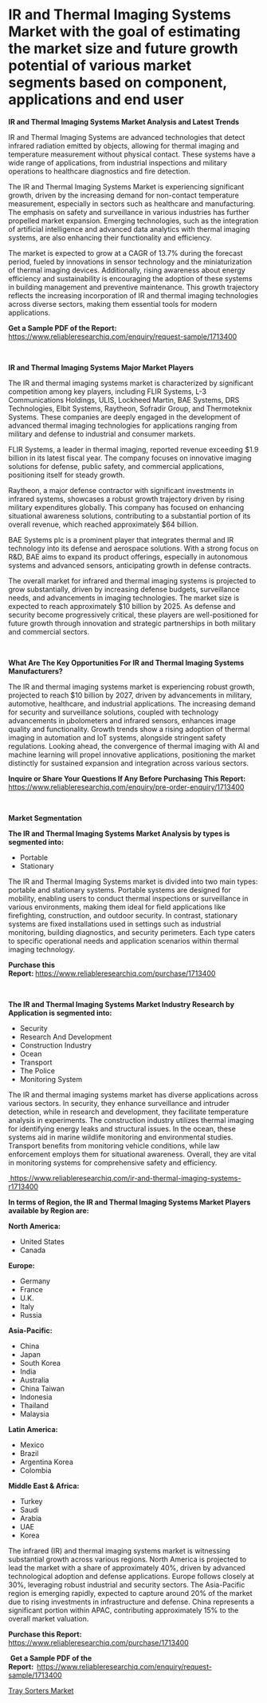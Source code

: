 <p><h1>IR and Thermal Imaging Systems Market with the goal of estimating the market size and future growth potential of various market segments based on component, applications and end user</h1></p><p><strong>IR and Thermal Imaging Systems Market Analysis and Latest Trends</strong></p>
<p><p>IR and Thermal Imaging Systems are advanced technologies that detect infrared radiation emitted by objects, allowing for thermal imaging and temperature measurement without physical contact. These systems have a wide range of applications, from industrial inspections and military operations to healthcare diagnostics and fire detection.</p><p>The IR and Thermal Imaging Systems Market is experiencing significant growth, driven by the increasing demand for non-contact temperature measurement, especially in sectors such as healthcare and manufacturing. The emphasis on safety and surveillance in various industries has further propelled market expansion. Emerging technologies, such as the integration of artificial intelligence and advanced data analytics with thermal imaging systems, are also enhancing their functionality and efficiency.</p><p>The market is expected to grow at a CAGR of 13.7% during the forecast period, fueled by innovations in sensor technology and the miniaturization of thermal imaging devices. Additionally, rising awareness about energy efficiency and sustainability is encouraging the adoption of these systems in building management and preventive maintenance. This growth trajectory reflects the increasing incorporation of IR and thermal imaging technologies across diverse sectors, making them essential tools for modern applications.</p></p>
<p><strong>Get a Sample PDF of the Report:&nbsp;</strong> <a href="https://www.reliableresearchiq.com/enquiry/request-sample/1713400?utm_campaign=3177&utm_medium=2&utm_source=Github&utm_content=ia&utm_term=28032025&utm_id=ir-and-thermal-imaging-systems">https://www.reliableresearchiq.com/enquiry/request-sample/1713400</a></p>
<p>&nbsp;</p>
<p><strong>IR and Thermal Imaging Systems Major Market Players</strong></p>
<p><p>The IR and thermal imaging systems market is characterized by significant competition among key players, including FLIR Systems, L-3 Communications Holdings, ULIS, Lockheed Martin, BAE Systems, DRS Technologies, Elbit Systems, Raytheon, Sofradir Group, and Thermoteknix Systems. These companies are deeply engaged in the development of advanced thermal imaging technologies for applications ranging from military and defense to industrial and consumer markets.</p><p>FLIR Systems, a leader in thermal imaging, reported revenue exceeding $1.9 billion in its latest fiscal year. The company focuses on innovative imaging solutions for defense, public safety, and commercial applications, positioning itself for steady growth. </p><p>Raytheon, a major defense contractor with significant investments in infrared systems, showcases a robust growth trajectory driven by rising military expenditures globally. This company has focused on enhancing situational awareness solutions, contributing to a substantial portion of its overall revenue, which reached approximately $64 billion.</p><p>BAE Systems plc is a prominent player that integrates thermal and IR technology into its defense and aerospace solutions. With a strong focus on R&D, BAE aims to expand its product offerings, especially in autonomous systems and advanced sensors, anticipating growth in defense contracts.</p><p>The overall market for infrared and thermal imaging systems is projected to grow substantially, driven by increasing defense budgets, surveillance needs, and advancements in imaging technologies. The market size is expected to reach approximately $10 billion by 2025. As defense and security become progressively critical, these players are well-positioned for future growth through innovation and strategic partnerships in both military and commercial sectors.</p></p>
<p>&nbsp;</p>
<p><strong>What Are The Key Opportunities For IR and Thermal Imaging Systems Manufacturers?</strong></p>
<p><p>The IR and thermal imaging systems market is experiencing robust growth, projected to reach $10 billion by 2027, driven by advancements in military, automotive, healthcare, and industrial applications. The increasing demand for security and surveillance solutions, coupled with technology advancements in μbolometers and infrared sensors, enhances image quality and functionality. Growth trends show a rising adoption of thermal imaging in automation and IoT systems, alongside stringent safety regulations. Looking ahead, the convergence of thermal imaging with AI and machine learning will propel innovative applications, positioning the market distinctly for sustained expansion and integration across various sectors.</p></p>
<p><strong>Inquire or Share Your Questions If Any Before Purchasing This Report:</strong> <a href="https://www.reliableresearchiq.com/enquiry/pre-order-enquiry/1713400?utm_campaign=3177&utm_medium=2&utm_source=Github&utm_content=ia&utm_term=28032025&utm_id=ir-and-thermal-imaging-systems">https://www.reliableresearchiq.com/enquiry/pre-order-enquiry/1713400</a></p>
<p>&nbsp;</p>
<p><strong>Market Segmentation</strong></p>
<p><strong>The IR and Thermal Imaging Systems Market Analysis by types is segmented into:</strong></p>
<p><ul><li>Portable</li><li>Stationary</li></ul></p>
<p><p>The IR and Thermal Imaging Systems market is divided into two main types: portable and stationary systems. Portable systems are designed for mobility, enabling users to conduct thermal inspections or surveillance in various environments, making them ideal for field applications like firefighting, construction, and outdoor security. In contrast, stationary systems are fixed installations used in settings such as industrial monitoring, building diagnostics, and security perimeters. Each type caters to specific operational needs and application scenarios within thermal imaging technology.</p></p>
<p><strong>Purchase this Report:&nbsp;</strong><a href="https://www.reliableresearchiq.com/purchase/1713400?utm_campaign=3177&utm_medium=2&utm_source=Github&utm_content=ia&utm_term=28032025&utm_id=ir-and-thermal-imaging-systems">https://www.reliableresearchiq.com/purchase/1713400</a></p>
<p>&nbsp;</p>
<p><strong>The IR and Thermal Imaging Systems Market Industry Research by Application is segmented into:</strong></p>
<p><ul><li>Security</li><li>Research And Development</li><li>Construction Industry</li><li>Ocean</li><li>Transport</li><li>The Police</li><li>Monitoring System</li></ul></p>
<p><p>The IR and thermal imaging systems market has diverse applications across various sectors. In security, they enhance surveillance and intruder detection, while in research and development, they facilitate temperature analysis in experiments. The construction industry utilizes thermal imaging for identifying energy leaks and structural issues. In the ocean, these systems aid in marine wildlife monitoring and environmental studies. Transport benefits from monitoring vehicle conditions, while law enforcement employs them for situational awareness. Overall, they are vital in monitoring systems for comprehensive safety and efficiency.</p></p>
<p><a href="https://www.reliableresearchiq.com/ir-and-thermal-imaging-systems-r1713400?utm_campaign=3177&utm_medium=2&utm_source=Github&utm_content=ia&utm_term=28032025&utm_id=ir-and-thermal-imaging-systems">&nbsp;https://www.reliableresearchiq.com/ir-and-thermal-imaging-systems-r1713400</a></p>
<p><strong>In terms of Region, the IR and Thermal Imaging Systems Market Players available by Region are:</strong></p>
<p>
    <p> <strong> North America: </strong>
        <ul>
            <li>United States</li>
            <li>Canada</li>
        </ul>
        </p> 
    <p> <strong> Europe: </strong>
        <ul>
            <li>Germany</li>
            <li>France</li>
            <li>U.K.</li>
            <li>Italy</li>
            <li>Russia</li>
        </ul>
        </p> 
    <p> <strong> Asia-Pacific: </strong>
        <ul>
            <li>China</li>
            <li>Japan</li>
            <li>South Korea</li>
            <li>India</li>
            <li>Australia</li>
            <li>China Taiwan</li>
            <li>Indonesia</li>
            <li>Thailand</li>
            <li>Malaysia</li>
        </ul>
        </p> 
    <p> <strong> Latin America: </strong>
        <ul>
            <li>Mexico</li>
            <li>Brazil</li>
            <li>Argentina Korea</li>
            <li>Colombia</li>
        </ul>
        </p> 
    <p> <strong> Middle East & Africa: </strong>
        <ul>
            <li>Turkey</li>
            <li>Saudi</li>
            <li>Arabia</li>
            <li>UAE</li>
            <li>Korea</li>
        </ul>
    </p>
    </p>
<p><p>The infrared (IR) and thermal imaging systems market is witnessing substantial growth across various regions. North America is projected to lead the market with a share of approximately 40%, driven by advanced technological adoption and defense applications. Europe follows closely at 30%, leveraging robust industrial and security sectors. The Asia-Pacific region is emerging rapidly, expected to capture around 20% of the market due to rising investments in infrastructure and defense. China represents a significant portion within APAC, contributing approximately 15% to the overall market valuation.</p></p>
<p><strong>Purchase this Report: </strong><a href="https://www.reliableresearchiq.com/purchase/1713400?utm_campaign=3177&utm_medium=2&utm_source=Github&utm_content=ia&utm_term=28032025&utm_id=ir-and-thermal-imaging-systems">https://www.reliableresearchiq.com/purchase/1713400</a></p>
<p>&nbsp;<strong>Get a Sample PDF of the Report:&nbsp;&nbsp;</strong><a href="https://www.reliableresearchiq.com/enquiry/request-sample/1713400?utm_campaign=3177&utm_medium=2&utm_source=Github&utm_content=ia&utm_term=28032025&utm_id=ir-and-thermal-imaging-systems">https://www.reliableresearchiq.com/enquiry/request-sample/1713400</a></p>
<p><strong></strong></p>
<p><p><a href="https://github.com/kaloyhboosh/Market-Research-Report-List-1/blob/main/tray-sorters-market.md?utm_campaign=3177&utm_medium=2&utm_source=Github&utm_content=ia&utm_term=28032025&utm_id=ir-and-thermal-imaging-systems">Tray Sorters Market</a></p></p>